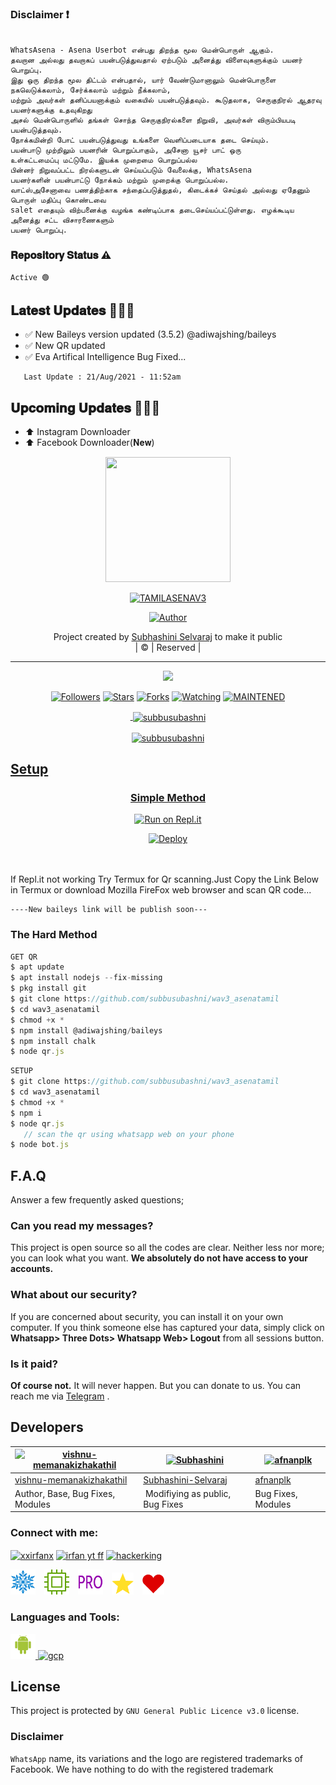 
### Disclaimer ❗
```
  
WhatsAsena - Asena Userbot என்பது திறந்த மூல மென்பொருள் ஆகும்.
தவறான அல்லது தவறாகப் பயன்படுத்துவதால் ஏற்படும் அனைத்து விளைவுகளுக்கும் பயனர் பொறுப்பு.
இது ஒரு திறந்த மூல திட்டம் என்பதால், யார் வேண்டுமானாலும் மென்பொருளை நகலெடுக்கலாம், சேர்க்கலாம் மற்றும் நீக்கலாம்,
மற்றும் அவர்கள் தனிப்பயனாக்கும் வகையில் பயன்படுத்தவும். கூடுதலாக, செருகுநிரல் ஆதரவு பயனர்களுக்கு உதவுகிறது
அசல் மென்பொருளில் தங்கள் சொந்த செருகுநிரல்களை நிறுவி, அவர்கள் விரும்பியபடி பயன்படுத்தவும்.
நோக்கமின்றி போட் பயன்படுத்துவது உங்களை வெளிப்படையாக தடை செய்யும்.
பயன்பாடு முற்றிலும் பயனரின் பொறுப்பாகும், அசேனா யூசர் பாட் ஒரு
உள்கட்டமைப்பு மட்டுமே. இயக்க முறைமை பொறுப்பல்ல
பின்னர் நிறுவப்பட்ட நிரல்களுடன் செய்யப்படும் வேலைக்கு, WhatsAsena
பயனர்களின் பயன்பாட்டு நோக்கம் மற்றும் முறைக்கு பொறுப்பல்ல.
வாட்ஸ்அசேனாவை பணத்திற்காக சந்தைப்படுத்துதல், கிடைக்கச் செய்தல் அல்லது ஏதேனும் பொருள் மதிப்பு கொண்டவை
salet எதையும் விற்பனைக்கு வழங்க கண்டிப்பாக தடைசெய்யப்பட்டுள்ளது. எழக்கூடிய அனைத்து சட்ட விசாரணைகளும்
பயனர் பொறுப்பு.
```

### 𝐑𝐞𝐩𝐨𝐬𝐢𝐭𝐨𝐫𝐲 𝐒𝐭𝐚𝐭𝐮𝐬 ⚠️
```
𝙰𝚌𝚝𝚒𝚟𝚎 🟢
```

## 𝐋𝐚𝐭𝐞𝐬𝐭 𝐔𝐩𝐝𝐚𝐭𝐞𝐬 🙋🏻‍♀️

- ✅ New Baileys version updated (3.5.2) @adiwajshing/baileys
- ✅ New QR updated
- ✅ Eva Artifical Intelligence Bug Fixed...

```
   Last Update : 21/Aug/2021 - 11:52am
```

## 𝐔𝐩𝐜𝐨𝐦𝐢𝐧𝐠 𝐔𝐩𝐝𝐚𝐭𝐞𝐬 💁🏻‍♀️

- ⬆️ Instagram Downloader
- ⬆️ Facebook Downloader(𝐍𝐞𝐰)

<div align="center">
  <img border-radius: 15px src="https://avatars.githubusercontent.com/u/89119899?v=4" width="200" height="200"/>
  <p align="center">

<a href="#"><img title="TAMILASENAV3" src="https://img.shields.io/badge/TAMILASENAV3-green?colorA=%23ff0000&colorB=%23017e40&style=for-the-badge"></a>
</p>
  <p align="center">
<a href="https://github.com/subbusubashni"><img title="Author" src="https://img.shields.io/badge/Author-subbusubashni/wav3_tamilasena?color=pink&style=for-the-badge&logo=whatsapp"></a>
</p>
</div>
<p align="center">
Project created by <a href="https://github.com/subbu-subashni">Subhashini Selvaraj</a> to make it public
    <br>
       | © |
        Reserved |
    <br> 
</p>

----

  <p align="center">
  <a href="httsp://github.com/subbusubashni/wav3_asenatamil">
    <img src="https://img.shields.io/github/repo-size/subbusubashni/wav3_asenatamil?color=green&label=Repo%20total%20size&style=plastic">
<p align="center">
<a href="https://github.com/subbusubashni/followers"><img title="Followers" src="https://img.shields.io/github/followers/subbusubashni?color=pink&style=flat-square"></a>
<a href="https://github.com/subbusubashni/wav3_asenatamil/stargazers/"><img title="Stars" src="https://img.shields.io/github/stars/subbusubashni/wav3_asenatamil?color=pink&style=flat-square"></a>
<a href="https://github.com/subbusubashni/wav3_asenatamil/network/members"><img title="Forks" src="https://img.shields.io/github/forks/subbusubashni/wav3_asenatamil?color=pink&style=flat-square"></a>
<a href="https://github.com/subbusubashni/wav3_asenatamil/watchers"><img title="Watching" src="https://img.shields.io/github/watchers/subbusubashni/wav3_asenatamil?label=Watchers&color=pink&style=flat-square"></a>
<a href="#"><img title="MAINTENED" src="https://img.shields.io/badge/UNMAINTENED-YES-pink.svg"</a>
</p>


  
</p>
  

<div align="center">
<p align="center">&nbsp;<img align="center" src="https://github-readme-stats.vercel.app/api?username=subbusubashni&show_icons=true&theme=nightowl" alt="subbusubashni" /></p>

<p align="center"><img align="center" src="https://github-readme-streak-stats.herokuapp.com/?user=subbusubashni&theme=nightowl" alt="subbusubashni" /></p>
</details> </div>


    
## Setup
<div align="center">

  ### Simple Method
  
[![Run on Repl.it](https://repl.it/badge/github/quiec/whatsAlfa)](https://replit.com/@vishnukyk/Meenakshi-QR)

[![Deploy](https://www.herokucdn.com/deploy/button.svg)](https://heroku.com/deploy?template=https://github.com/subbusubashni/wav3_asenatamil)
     </div>
<br>
<br >
If Repl.it not working Try Termux for Qr scanning.Just Copy the Link Below in Termux or download Mozilla FireFox web browser and scan QR code...
```
----New baileys link will be publish soon---
``` 
  
### The Hard Method
```js
GET QR
$ apt update
$ apt install nodejs --fix-missing
$ pkg install git
$ git clone https://github.com/subbusubashni/wav3_asenatamil
$ cd wav3_asenatamil
$ chmod +x *
$ npm install @adiwajshing/baileys
$ npm install chalk
$ node qr.js
```
      
```js
SETUP
$ git clone https://github.com/subbusubashni/wav3_asenatamil
$ cd wav3_asenatamil
$ chmod +x *
$ npm i
$ node qr.js
   // scan the qr using whatsapp web on your phone
$ node bot.js
```
## F.A.Q
Answer a few frequently asked questions;
### Can you read my messages?
This project is open source so all the codes are clear. Neither less nor more; you can look what you want. **We absolutely do not have access to your accounts.**

### What about our security?
If you are concerned about security, you can install it on your own computer. If you think someone else has captured your data, simply click on **Whatsapp> Three Dots> Whatsapp Web> Logout** from all sessions button.

### Is it paid?
**Of course not.** It will never happen. But you can donate to us. You can reach me via [Telegram](https://t.me/fusuf) .


## Developers
  <div align="center">
    
  [![vishnu-memanakizhakathil](https://github.com/vishnu-memanakizhakathil.png?size=100)](https://github.com/vishnu-memanakizhakathil) |  [![Subhashini](https://github.com/subbusubashni.png?size=100)](https://github.com/subbusubashni) | [![afnanplk](https://github.com/afnanplk.png?size=100)](https://github.com/afnanplk) 
----|----|----
[vishnu-memanakizhakathil](https://github.com/vishnu-memanakizhakathil)  | [Subhashini-Selvaraj](https://github.com/subbusubashni) | [afnanplk](https://github.com/afnanplk)
Author, Base, Bug Fixes, Modules | Modifiying  as   public, Bug Fixes | Bug Fixes, Modules
  </div>
 
<h3 align="left">Connect with me:</h3>
<p align="left">
<a href="https://twitter.com/VISHNUP76080410?s=09" target="blank"><img align="center" src="https://cdn.jsdelivr.net/npm/simple-icons@3.0.1/icons/twitter.svg" alt="xxirfanx" height="30" width="40" /></a>
<a href="https://youtube.com/channel/UCIuejw6s9ofhqTUhE1_ErPw" target="blank"><img align="center" src="https://cdn.jsdelivr.net/npm/simple-icons@3.0.1/icons/youtube.svg" alt="irfan yt ff" height="30" width="40" /></a>
<a href="https://www.hackerrank.com/hackerking" target="blank"><img align="center" src="https://cdn.jsdelivr.net/npm/simple-icons@3.0.1/icons/hackerrank.svg" alt="hackerking" height="30" width="40" /></a>
</p>

<a href='https://archiveprogram.github.com/'><img src='https://raw.githubusercontent.com/acervenky/animated-github-badges/master/assets/acbadge.gif' width='40' height='40'></a> <a href='https://docs.github.com/en/developers'><img src='https://raw.githubusercontent.com/acervenky/animated-github-badges/master/assets/devbadge.gif' width='40' height='40'></a> <a href='https://github.com/pricing'><img src='https://raw.githubusercontent.com/acervenky/animated-github-badges/master/assets/pro.gif' width='40' height='40'></a> <a href='https://stars.github.com/'><img src='https://raw.githubusercontent.com/acervenky/animated-github-badges/master/assets/starbadge.gif' width='35' height='35'></a> <a href='https://docs.github.com/en/github/supporting-the-open-source-community-with-github-sponsors'><img src='https://raw.githubusercontent.com/acervenky/animated-github-badges/master/assets/sponsorbadge.gif' width='35' height='35'></a>

<h3 align="left">Languages and Tools:</h3>
<p align="left"> <a href="https://developer.android.com" target="_blank"> <img src="https://raw.githubusercontent.com/devicons/devicon/master/icons/android/android-original-wordmark.svg" alt="android" width="40" height="40"/> </a> <a href="https://cloud.google.com" target="_blank"> <img src="https://www.vectorlogo.zone/logos/google_cloud/google_cloud-icon.svg" alt="gcp" width="40" height="40"/> </a> </p>


  
## License
This project is protected by `GNU General Public Licence v3.0` license.

### Disclaimer
`WhatsApp` name, its variations and the logo are registered trademarks of Facebook. We have nothing to do with the registered trademark
